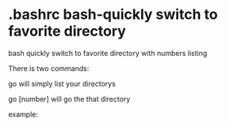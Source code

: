 # .bashrc bash-quickly switch to favorite directory
bash quickly switch to favorite directory with numbers listing

There is two commands:

go
will simply list your directorys

go [number]
will go the that directory

example:
